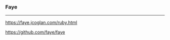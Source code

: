 ### Faye
---
https://faye.jcoglan.com/ruby.html

https://github.com/faye/faye

```
```

```
```

```
```

